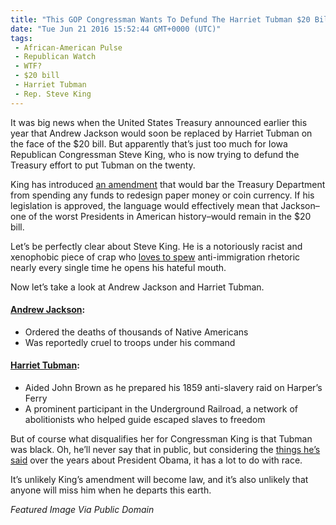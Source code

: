 ```yaml
---
title: "This GOP Congressman Wants To Defund The Harriet Tubman $20 Bill"
date: "Tue Jun 21 2016 15:52:44 GMT+0000 (UTC)"
tags: 
 - African-American Pulse
 - Republican Watch
 - WTF?
 - $20 bill
 - Harriet Tubman
 - Rep. Steve King
---
```

<p><!-- Quick Adsense WordPress Plugin: http://quicksense.net/ --></p><p>It was big news when the United States Treasury announced earlier this year that Andrew Jackson would soon be replaced by Harriet Tubman on the face of the $20 bill. But apparently that&#x2019;s just too much for Iowa Republican Congressman Steve King, who is now trying to defund the Treasury effort to put Tubman on the twenty.</p><p>King has introduced&#xA0;<a href="http://amendments-rules.house.gov/amendments/KINGIA_289_xml62016115509559.pdf" onclick="__gaTracker(&apos;send&apos;, &apos;pageview&apos;, &apos;http://amendments-rules.house.gov/amendments/KINGIA_289_xml62016115509559.pdf&apos;);" target="_blank" data-beacon="{&quot;p&quot;:{&quot;mnid&quot;:&quot;entry_text&quot;,&quot;lnid&quot;:&quot;citation&quot;,&quot;mpid&quot;:2}}">an amendment</a> that would bar the Treasury Department from spending any funds to redesign paper money or coin currency. If his legislation is approved, the language would&#xA0;effectively mean that Jackson&#x2013;one of the worst Presidents in American history&#x2013;would remain in the $20 bill.</p><p>Let&#x2019;s be perfectly clear about Steve King. He is a notoriously racist and xenophobic piece of crap who <a href="http://takingnote.blogs.nytimes.com/2013/08/12/steve-king-still-stands-by-cantaloupe-comments/?_r=1" onclick="__gaTracker(&apos;send&apos;, &apos;event&apos;, &apos;outbound-article&apos;, &apos;http://takingnote.blogs.nytimes.com/2013/08/12/steve-king-still-stands-by-cantaloupe-comments/?_r=1&apos;, &apos;loves to spew&apos;);" target="_blank">loves to spew</a> anti-immigration rhetoric nearly every single time he opens his hateful mouth.</p><p>Now let&#x2019;s take a look at Andrew Jackson and Harriet Tubman.</p><h4><strong><a href="https://en.wikipedia.org/wiki/Andrew_Jackson" onclick="__gaTracker(&apos;send&apos;, &apos;event&apos;, &apos;outbound-article&apos;, &apos;https://en.wikipedia.org/wiki/Andrew_Jackson&apos;, &apos;Andrew Jackson&apos;);" target="_blank">Andrew Jackson</a>:</strong></h4><ul>
<li>Ordered the deaths of thousands of Native Americans</li>
<li>Was reportedly cruel to troops under his command</li>
</ul><h4><strong><a href="https://en.wikipedia.org/wiki/Harriet_Tubman" onclick="__gaTracker(&apos;send&apos;, &apos;event&apos;, &apos;outbound-article&apos;, &apos;https://en.wikipedia.org/wiki/Harriet_Tubman&apos;, &apos;Harriet Tubman&apos;);" target="_blank">Harriet Tubman</a>:</strong></h4><ul>
<li>Aided John Brown as he prepared his 1859 anti-slavery raid on Harper&#x2019;s Ferry</li>
<li>A&#xA0;prominent participant in the Underground Railroad, a network of abolitionists who helped guide escaped slaves to freedom</li>
</ul><p>But of course what disqualifies her for Congressman King is that Tubman was black. Oh, he&#x2019;ll never say that in public, but considering the <a href="http://thinkprogress.org/politics/2008/03/08/20152/steve-king-record/" onclick="__gaTracker(&apos;send&apos;, &apos;event&apos;, &apos;outbound-article&apos;, &apos;http://thinkprogress.org/politics/2008/03/08/20152/steve-king-record/&apos;, &apos;things he\&apos;s said&apos;);" target="_blank">things he&#x2019;s said</a> over the years about President Obama, it has a lot to do with race.</p><p><!-- Quick Adsense WordPress Plugin: http://quicksense.net/ --></p><p>It&#x2019;s unlikely King&#x2019;s amendment will become law, and it&#x2019;s also unlikely that anyone will miss him when he departs this earth.</p><p><em>Featured Image Via Public Domain</em></p><div style="font-size:0px;height:0px;line-height:0px;margin:0;padding:0;clear:both"></div>